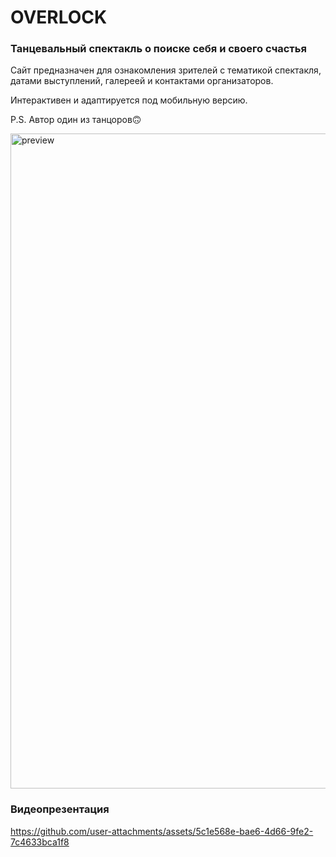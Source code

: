 # OVERLOCK
### Танцевальный спектакль о поиске себя и своего счастья


Сайт предназначен для ознакомления зрителей с тематикой спектакля, датами выступлений, галереей и контактами организаторов.

Интерактивен и адаптируется под мобильную версию.

P.S. Автор один из танцоров🙃

<img width="1906" height="1048" alt="preview" src="https://github.com/user-attachments/assets/85dcefc6-f1df-418f-a52e-c1195620d4be" />


### Видеопрезентация
https://github.com/user-attachments/assets/5c1e568e-bae6-4d66-9fe2-7c4633bca1f8
